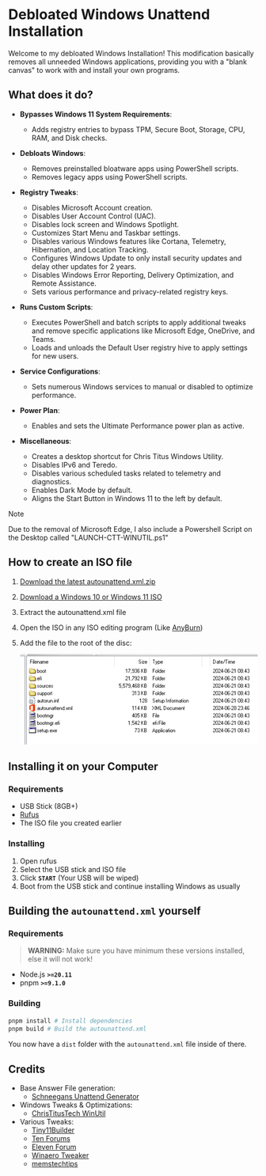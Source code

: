 # Debloated Windows Unattend Installation

Welcome to my debloated Windows Installation! This modification basically removes all unneeded
Windows applications, providing you with a "blank canvas" to work with and install your own
programs.

## What does it do?

- **Bypasses Windows 11 System Requirements**:

  - Adds registry entries to bypass TPM, Secure Boot, Storage, CPU, RAM, and Disk checks.

- **Debloats Windows**:

  - Removes preinstalled bloatware apps using PowerShell scripts.
  - Removes legacy apps using PowerShell scripts.

- **Registry Tweaks**:

  - Disables Microsoft Account creation.
  - Disables User Account Control (UAC).
  - Disables lock screen and Windows Spotlight.
  - Customizes Start Menu and Taskbar settings.
  - Disables various Windows features like Cortana, Telemetry, Hibernation, and Location Tracking.
  - Configures Windows Update to only install security updates and delay other updates for 2 years.
  - Disables Windows Error Reporting, Delivery Optimization, and Remote Assistance.
  - Sets various performance and privacy-related registry keys.

- **Runs Custom Scripts**:

  - Executes PowerShell and batch scripts to apply additional tweaks and remove specific applications like Microsoft Edge, OneDrive, and Teams.
  - Loads and unloads the Default User registry hive to apply settings for new users.

- **Service Configurations**:

  - Sets numerous Windows services to manual or disabled to optimize performance.

- **Power Plan**:

  - Enables and sets the Ultimate Performance power plan as active.

- **Miscellaneous**:
  - Creates a desktop shortcut for Chris Titus Windows Utility.
  - Disables IPv6 and Teredo.
  - Disables various scheduled tasks related to telemetry and diagnostics.
  - Enables Dark Mode by default.
  - Aligns the Start Button in Windows 11 to the left by default.

> [!NOTE]
> Due to the removal of Microsoft Edge, I also include a Powershell Script on the Desktop called "LAUNCH-CTT-WINUTIL.ps1"

## How to create an ISO file

1. [Download the latest autounattend.xml.zip](https://nightly.link/sinjs/windows-unattend-install/workflows/build/master/autounattend.xml.zip)
2. [Download a Windows 10 or Windows 11 ISO](https://msdl.gravesoft.dev/)
3. Extract the autounattend.xml file
4. Open the ISO in any ISO editing program (Like [AnyBurn](https://www.anyburn.com/))
5. Add the file to the root of the disc:

   ![UltraISO](meta/iso-screenshot.png)

## Installing it on your Computer

### Requirements

- USB Stick (8GB+)
- [Rufus](https://rufus.ie)
- The ISO file you created earlier

### Installing

1. Open rufus
2. Select the USB stick and ISO file
3. Click **`START`** (Your USB will be wiped)
4. Boot from the USB stick and continue installing Windows as usually

## Building the `autounattend.xml` yourself

### Requirements

> **WARNING:** Make sure you have minimum these versions installed, else it will not work!

- Node.js **`>=20.11`**
- pnpm **`>=9.1.0`**

### Building

```sh
pnpm install # Install dependencies
pnpm build # Build the autounattend.xml
```

You now have a `dist` folder with the `autounattend.xml` file inside of there.

## Credits

- Base Answer File generation:
  - [Schneegans Unattend Generator](https://schneegans.de/windows/unattend-generator/)
- Windows Tweaks & Optimizations:
  - [ChrisTitusTech WinUtil](https://github.com/ChrisTitusTech/winutil)
- Various Tweaks:
  - [Tiny11Builder](https://github.com/ntdevlabs/tiny11builder)
  - [Ten Forums](https://www.tenforums.com/)
  - [Eleven Forum](https://www.elevenforum.com/)
  - [Winaero Tweaker](https://winaerotweaker.com/)
  - [memstechtips](https://github.com/memstechtips)
